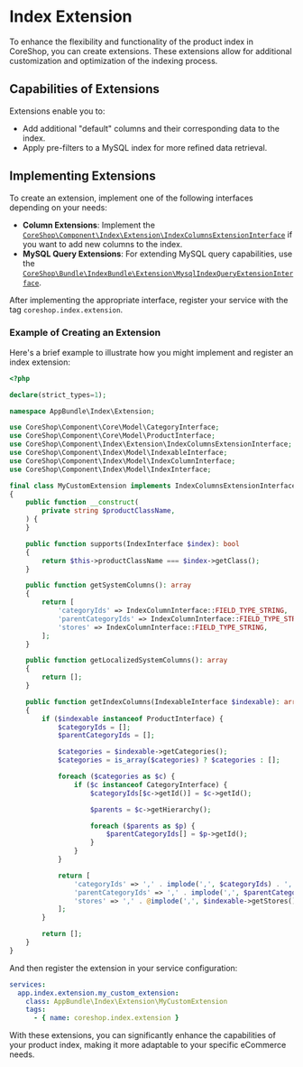 # Index Extension

To enhance the flexibility and functionality of the product index in CoreShop, you can create extensions. These
extensions allow for additional customization and optimization of the indexing process.

## Capabilities of Extensions

Extensions enable you to:

- Add additional "default" columns and their corresponding data to the index.
- Apply pre-filters to a MySQL index for more refined data retrieval.

## Implementing Extensions

To create an extension, implement one of the following interfaces depending on your needs:

- **Column Extensions**: Implement
  the [`CoreShop\Component\Index\Extension\IndexColumnsExtensionInterface`](https://github.com/coreshop/CoreShop/blob/master/src/CoreShop/Component/Index/Extension/IndexColumnsExtensionInterface.php)
  if you want to add new columns to the index.
- **MySQL Query Extensions**: For extending MySQL query capabilities, use
  the [`CoreShop\Bundle\IndexBundle\Extension\MysqlIndexQueryExtensionInterface`](https://github.com/coreshop/CoreShop/blob/master/src/CoreShop/Bundle/IndexBundle/Extension/MysqlIndexQueryExtensionInterface.php).

After implementing the appropriate interface, register your service with the tag `coreshop.index.extension`.

### Example of Creating an Extension

Here's a brief example to illustrate how you might implement and register an index extension:

```php
<?php

declare(strict_types=1);

namespace AppBundle\Index\Extension;

use CoreShop\Component\Core\Model\CategoryInterface;
use CoreShop\Component\Core\Model\ProductInterface;
use CoreShop\Component\Index\Extension\IndexColumnsExtensionInterface;
use CoreShop\Component\Index\Model\IndexableInterface;
use CoreShop\Component\Index\Model\IndexColumnInterface;
use CoreShop\Component\Index\Model\IndexInterface;

final class MyCustomExtension implements IndexColumnsExtensionInterface
{
    public function __construct(
        private string $productClassName,
    ) {
    }

    public function supports(IndexInterface $index): bool
    {
        return $this->productClassName === $index->getClass();
    }

    public function getSystemColumns(): array
    {
        return [
            'categoryIds' => IndexColumnInterface::FIELD_TYPE_STRING,
            'parentCategoryIds' => IndexColumnInterface::FIELD_TYPE_STRING,
            'stores' => IndexColumnInterface::FIELD_TYPE_STRING,
        ];
    }

    public function getLocalizedSystemColumns(): array
    {
        return [];
    }

    public function getIndexColumns(IndexableInterface $indexable): array
    {
        if ($indexable instanceof ProductInterface) {
            $categoryIds = [];
            $parentCategoryIds = [];

            $categories = $indexable->getCategories();
            $categories = is_array($categories) ? $categories : [];

            foreach ($categories as $c) {
                if ($c instanceof CategoryInterface) {
                    $categoryIds[$c->getId()] = $c->getId();

                    $parents = $c->getHierarchy();

                    foreach ($parents as $p) {
                        $parentCategoryIds[] = $p->getId();
                    }
                }
            }

            return [
                'categoryIds' => ',' . implode(',', $categoryIds) . ',',
                'parentCategoryIds' => ',' . implode(',', $parentCategoryIds) . ',',
                'stores' => ',' . @implode(',', $indexable->getStores()) . ',',
            ];
        }

        return [];
    }
}
```

And then register the extension in your service configuration:

```yaml
services:
  app.index.extension.my_custom_extension:
    class: AppBundle\Index\Extension\MyCustomExtension
    tags:
      - { name: coreshop.index.extension }
```

With these extensions, you can significantly enhance the capabilities of your product index, making it more adaptable to
your specific eCommerce needs.
